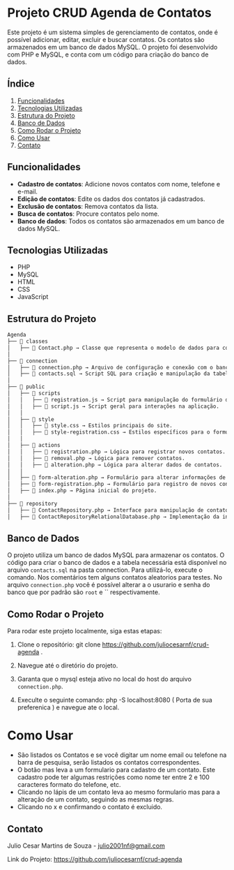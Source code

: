 # Projeto CRUD Agenda de Contatos

Este projeto é um sistema simples de gerenciamento de contatos, onde é possível adicionar, editar, excluir e buscar contatos. Os contatos são armazenados em um banco de dados MySQL. O projeto foi desenvolvido com PHP e MySQL, e conta com um código para criação do banco de dados.

## Índice

1. [Funcionalidades](#funcionalidades)
2. [Tecnologias Utilizadas](#tecnologias-utilizadas)
3. [Estrutura do Projeto](#estrutura-do-projeto)
4. [Banco de Dados](#banco-de-dados)
5. [Como Rodar o Projeto](#como-rodar-o-projeto)
6. [Como Usar](#como-usar)
7. [Contato](#contato)

## Funcionalidades

- **Cadastro de contatos**: Adicione novos contatos com nome, telefone e e-mail.
- **Edição de contatos**: Edite os dados dos contatos já cadastrados.
- **Exclusão de contatos**: Remova contatos da lista.
- **Busca de contatos**: Procure contatos pelo nome.
- **Banco de dados**: Todos os contatos são armazenados em um banco de dados MySQL.

## Tecnologias Utilizadas

- PHP
- MySQL
- HTML
- CSS
- JavaScript

## Estrutura do Projeto

```md
Agenda
├── 📂 classes
│   ├── 📄 Contact.php → Classe que representa o modelo de dados para contatos.
│
├── 📂 connection
│   ├── 📄 connection.php → Arquivo de configuração e conexão com o banco de dados.
│   ├── 📄 contacts.sql → Script SQL para criação e manipulação da tabela de contatos.
│
├── 📂 public
│   ├── 📂 scripts
│   │   ├── 📄 registration.js → Script para manipulação do formulário de registro.
│   │   ├── 📄 script.js → Script geral para interações na aplicação.
│   │
│   ├── 📂 style
│   │   ├── 📄 style.css → Estilos principais do site.
│   │   ├── 📄 style-registration.css → Estilos específicos para o formulário de registro.
│   │
│   ├── 📂 actions
│   │   ├── 📄 registration.php → Lógica para registrar novos contatos.
│   │   ├── 📄 removal.php → Lógica para remover contatos.
│   │   ├── 📄 alteration.php → Lógica para alterar dados de contatos.
│   │
│   ├── 📄 form-alteration.php → Formulário para alterar informações de contatos.
│   ├── 📄 form-registration.php → Formulário para registro de novos contatos.
│   ├── 📄 index.php → Página inicial do projeto.
│
├── 📂 repository
│   ├── 📄 ContactRepository.php → Interface para manipulação de contatos no repositório.
│   ├── 📄 ContactRepositoryRelationalDatabase.php → Implementação da interface para banco de dados relacional.
```
## Banco de Dados

O projeto utiliza um banco de dados MySQL para armazenar os contatos. O código para criar o banco de dados e a tabela necessária está disponível no arquivo `contacts.sql` na pasta connection. Para utilizá-lo, execute o comando. Nos comentários tem alguns contatos aleatorios para testes. No arquivo `connection.php` você é possível alterar a o usurario e senha do banco que por padrão são `root` e `` respectivamente.

## Como Rodar o Projeto

Para rodar este projeto localmente, siga estas etapas:

1. Clone o repositório: git clone https://github.com/juliocesarnf/crud-agenda .

2. Navegue até o diretório do projeto.

3. Garanta que o mysql esteja ativo no local do host do arquivo `connection.php`.

4. Execulte o seguinte comando: php -S localhost:8080 ( Porta de sua preferenica ) e navegue ate o local.

# Como Usar

- São listados os Contatos e se você digitar um nome email ou telefone na barra de pesquisa, serão listados os contatos correspondentes.
- O botão mas leva a um formulario para cadastro de um contato. Este cadastro pode ter algumas restrições como nome ter entre 2 e 100 caracteres formato do telefone, etc.
- Clicando no lápis de um contato leva ao mesmo formulario mas para a alteração de um contato, seguindo as mesmas regras.
- Clicando no x e confirmando o contato é excluido.

## Contato

Julio Cesar Martins de Souza - julio2001nf@gmail.com

Link do Projeto: https://github.com/juliocesarnf/crud-agenda


